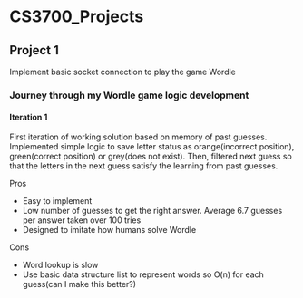 # CS3700_Projects

## Project 1

Implement basic socket connection to play the game Wordle

### Journey through my Wordle game logic development

#### Iteration 1

First iteration of working solution based on memory of past guesses. Implemented simple logic to save letter status as
orange(incorrect position), green(correct position) or grey(does not exist). Then, filtered next guess so that the
letters in the next guess satisfy the learning from past guesses.

Pros
- Easy to implement
- Low number of guesses to get the right answer. Average 6.7 guesses per answer taken over 100 tries
- Designed to imitate how humans solve Wordle

Cons
- Word lookup is slow
- Use basic data structure list to represent words so O(n) for each guess(can I make this better?)